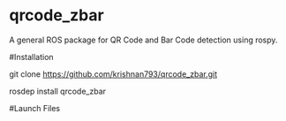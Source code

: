 # qrcode_zbar
A general ROS package for QR Code and Bar Code detection using rospy.

#Installation

git clone https://github.com/krishnan793/qrcode_zbar.git

rosdep install qrcode_zbar

#Launch Files
